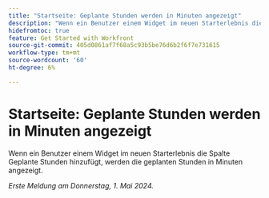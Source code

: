 ```yaml
---
title: "Startseite: Geplante Stunden werden in Minuten angezeigt"
description: "Wenn ein Benutzer einem Widget im neuen Starterlebnis die Spalte Geplante Stunden hinzufügt, werden die geplanten Stunden in Minuten angezeigt."
hidefromtoc: true
feature: Get Started with Workfront
source-git-commit: 405d0861af7f68a5c93b5be76d6b2f6f7e731615
workflow-type: tm+mt
source-wordcount: '60'
ht-degree: 6%

---
```



# Startseite: Geplante Stunden werden in Minuten angezeigt

Wenn ein Benutzer einem Widget im neuen Starterlebnis die Spalte Geplante Stunden hinzufügt, werden die geplanten Stunden in Minuten angezeigt.

_Erste Meldung am Donnerstag, 1. Mai 2024._

